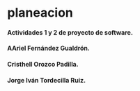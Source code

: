 # planeacion
<h4>Actividades 1 y 2 de proyecto de software.</h4>
<h4>AAriel Fernández Gualdrón.</h4>
<h4>Cristhell Orozco Padilla.</h4>
<h4>Jorge Iván Tordecilla Ruiz.</h4>
